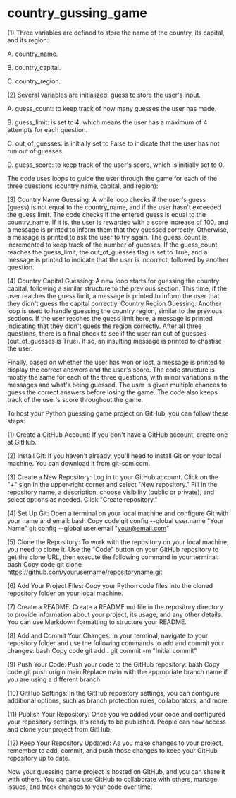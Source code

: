 # country_gussing_game
(1) Three variables are defined to store the name of the country, its capital, and its region:

 A.  country_name.
 
 B.	country_capital.
 
 C.	country_region.

(2) Several variables are initialized:
guess to store the user's input.

 
 
 A.	guess_count: to keep track of how many guesses the user has made.
 
 B.	guess_limit: is set to 4, which means the user has a maximum of 4 attempts for each question.
 
 C.	out_of_guesses: is initially set to False to indicate that the user has not run out of guesses.
 
 D.	guess_score:  to keep track of the user's score, which is initially set to 0. 

The code uses loops to guide the user through the game for each of the three questions (country name, capital, and region):


(3) Country Name Guessing:  A while loop checks if the user's guess (guess) is not equal to the country_name, and if the user hasn't exceeded the guess limit.
The code checks if the entered guess is equal to the country_name. If it is, the user is rewarded with a score increase of 100, and a message is printed to inform them that they guessed correctly. Otherwise, a message is printed to ask the user to try again.
The guess_count is incremented to keep track of the number of guesses.
If the guess_count reaches the guess_limit, the out_of_guesses flag is set to True, and a message is printed to indicate that the user is incorrect, followed by another question.



(4) Country Capital Guessing: A new loop starts for guessing the country capital, following a similar structure to the previous section. This time, if the user reaches the guess limit, a message is printed to inform the user that they didn't guess the capital correctly.
Country Region Guessing: Another loop is used to handle guessing the country region, similar to the previous sections. If the user reaches the guess limit here, a message is printed indicating that they didn't guess the region correctly. After all three questions, there is a final check to see if the user ran out of guesses (out_of_guesses is True). If so, an insulting message is printed to chastise the user.


Finally, based on whether the user has won or lost, a message is printed to display the correct answers and the user's score. 
The code structure is mostly the same for each of the three questions, with minor variations in the messages and what's being guessed. 
The user is given multiple chances to guess the correct answers before losing the game. The code also keeps track of the user's score throughout the game.




To host your Python guessing game project on GitHub, you can follow these steps:

(1) Create a GitHub Account:
If you don't have a GitHub account, create one at GitHub.

(2) Install Git:
If you haven't already, you'll need to install Git on your local machine. You can download it from git-scm.com.

(3) Create a New Repository:
Log in to your GitHub account.
Click on the "+" sign in the upper-right corner and select "New repository."
Fill in the repository name, a description, choose visibility (public or private), and select options as needed.
Click "Create repository."


(4) Set Up Git:
Open a terminal on your local machine and configure Git with your name and email:
bash
Copy code
git config --global user.name "Your Name"
git config --global user.email "your@email.com"


(5) Clone the Repository:
To work with the repository on your local machine, you need to clone it. Use the "Code" button on your GitHub repository to get the clone URL, then execute the following command in your terminal:
bash
Copy code
git clone https://github.com/yourusername/repositoryname.git


(6) Add Your Project Files:
Copy your Python code files into the cloned repository folder on your local machine.


(7) Create a README:
Create a README.md file in the repository directory to provide information about your project, its usage, and any other details. You can use Markdown formatting to structure your README.


(8) Add and Commit Your Changes:
In your terminal, navigate to your repository folder and use the following commands to add and commit your changes:
bash
Copy code
git add .
git commit -m "Initial commit"


(9) Push Your Code:
Push your code to the GitHub repository:
bash
Copy code
git push origin main
Replace main with the appropriate branch name if you are using a different branch.


(10) GitHub Settings:
In the GitHub repository settings, you can configure additional options, such as branch protection rules, collaborators, and more.


(11) Publish Your Repository:
Once you've added your code and configured your repository settings, it's ready to be published. People can now access and clone your project from GitHub.

(12) Keep Your Repository Updated:
As you make changes to your project, remember to add, commit, and push those changes to keep your GitHub repository up to date.

Now your guessing game project is hosted on GitHub, and you can share it with others. You can also use GitHub to collaborate with others, manage issues, and track changes to your code over time.
